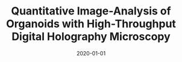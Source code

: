 ---
title: "Quantitative Image-Analysis of Organoids with High-Throughput Digital Holography Microscopy"
collection: publications
permalink: /publication/2020-01-01-Quantitative-Image-Analysis-of-Organoids-with-High-Throughput-Digital-Holography-Microscopy
date: 2020-01-01
venue: 'Proceedings of the 2020 Quantitative BioImaging Conference (QBI&apos;20)'
citation: ' T.-a. Pham,  N. Brandenberg,  S. Hoenel,  B. Rappaz,  M. Unser,  M. L{\&quot;{u}}tolf,  D. Sage, &quot;Quantitative Image-Analysis of Organoids with High-Throughput Digital Holography Microscopy.&quot; Proceedings of the 2020 Quantitative BioImaging Conference (QBI&amp;apos;20), 2020.'
---